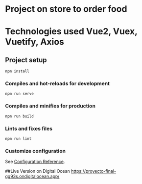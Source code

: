 # Project on store to order food
# Technologies used Vue2, Vuex, Vuetify, Axios
## Project setup
```
npm install
```

### Compiles and hot-reloads for development
```
npm run serve
```

### Compiles and minifies for production
```
npm run build
```

### Lints and fixes files
```
npm run lint
```

### Customize configuration
See [Configuration Reference](https://cli.vuejs.org/config/).


##Live Version on Digital Ocean
https://proyecto-final-gg93s.ondigitalocean.app/
